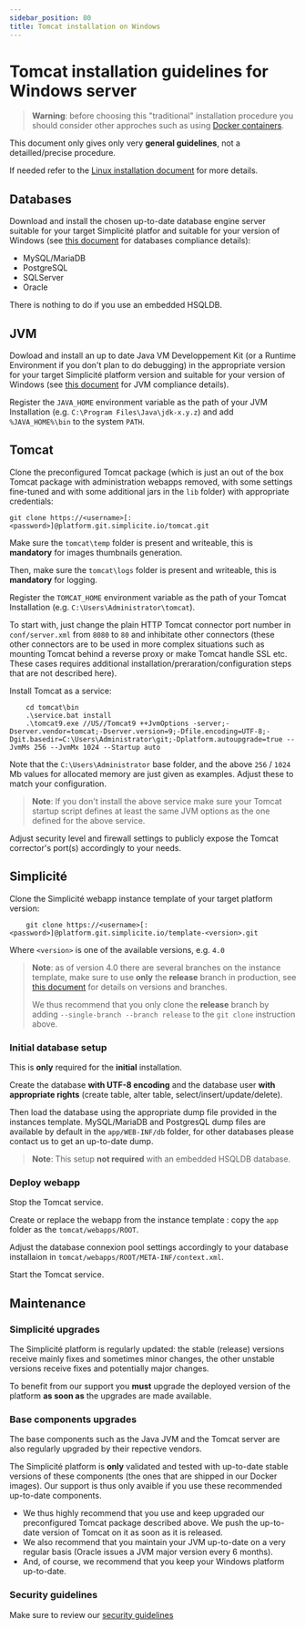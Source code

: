 ```yaml
---
sidebar_position: 80
title: Tomcat installation on Windows
---
```


Tomcat installation guidelines for Windows server
=================================================

> **Warning**: before choosing this "traditional" installation procedure you should consider other approches such as using [Docker containers](/lesson/docs/operation/docker).

This document only gives only very **general guidelines**, not a detailled/precise procedure.

If needed refer to the [Linux installation document](/lesson/docs/misc/tomcat-installation) for more details.

Databases
---------

Download and install the chosen up-to-date database engine server suitable for your target Simplicité platfor and suitable for your version of Windows
(see [this document](/lesson/docs/compatibility#databases) for databases compliance details):

- MySQL/MariaDB
- PostgreSQL
- SQLServer
- Oracle

There is nothing to do if you use an embedded HSQLDB.

JVM
---

Dowload and install an up to date Java VM Developpement Kit (or a Runtime Environment if you don't plan to do debugging) in the appropriate version
for your target Simplicité platform version and suitable for your version of Windows (see [this document](/lesson/docs/compatibility#jvm) for JVM compliance details).

Register the `JAVA_HOME` environment variable as the path of your JVM Installation (e.g. `C:\Program Files\Java\jdk-x.y.z`) and add `%JAVA_HOME%\bin` to the system `PATH`.

Tomcat
------

Clone the preconfigured Tomcat package (which is just an out of the box Tomcat package with administration webapps removed, with some settings fine-tuned and with some additional jars in the `lib` folder) with appropriate credentials:
```shell
git clone https://<username>[:<password>]@platform.git.simplicite.io/tomcat.git
```
Make sure the `tomcat\temp` folder is present and writeable, this is **mandatory** for images thumbnails generation.

Then, make sure the `tomcat\logs` folder is present and writeable, this is **mandatory** for logging.

Register the `TOMCAT_HOME` environment variable as the path of your Tomcat Installation (e.g. `C:\Users\Administrator\tomcat`).

To start with, just change the plain HTTP Tomcat connector port number in `conf/server.xml` from `8080` to `80` and inhibitate other connectors
(these other connectors are to be used in more complex situations such as mounting Tomcat behind a reverse proxy or make Tomcat handle SSL etc.
These cases requires additional installation/preraration/configuration steps that are not described here).

Install Tomcat as a service:
```
	cd tomcat\bin
	.\service.bat install
	.\tomcat9.exe //US//Tomcat9 ++JvmOptions -server;-Dserver.vendor=tomcat;-Dserver.version=9;-Dfile.encoding=UTF-8;-Dgit.basedir=C:\Users\Administrator\git;-Dplatform.autoupgrade=true --JvmMs 256 --JvmMx 1024 --Startup auto
```
Note that the `C:\Users\Administrator` base folder, and the above `256` / `1024` Mb values for allocated memory are just given as examples.
Adjust these to match your configuration.

> **Note**: If you don't install the above service make sure your Tomcat startup script defines at least the same JVM options as the one defined for the above service.

Adjust security level and firewall settings to publicly expose the Tomcat corrector's port(s) accordingly to your needs.

Simplicité
----------

Clone the Simplicité webapp instance template of your target platform version:
```
	git clone https://<username>[:<password>]@platform.git.simplicite.io/template-<version>.git
```
Where `<version>` is one of the available versions, e.g. `4.0`

> **Note**: as of version 4.0 there are several branches on the instance template,
> make sure to use **only** the **release** branch in production, see [this document](/lesson/docs/versions) for details on versions and branches.
>
> We thus recommend that you only clone the **release** branch by adding `--single-branch --branch release` to the `git clone` instruction above.

### Initial database setup

This is **only** required for the **initial** installation.

Create the database **with UTF-8 encoding** and the database user **with appropriate rights** (create table, alter table, select/insert/update/delete).

Then load the database using the appropriate dump file provided in the instances template.
MySQL/MariaDB and PostgresQL dump files are available by default in the `app/WEB-INF/db` folder, for other databases please contact us to get an up-to-date dump.

> **Note**: This setup **not required** with an embedded HSQLDB database.

### Deploy webapp

Stop the Tomcat service.

Create or replace the webapp from the instance template : copy the `app` folder as the `tomcat/webapps/ROOT`.

Adjust the database connexion pool settings accordingly to your database installaion in `tomcat/webapps/ROOT/META-INF/context.xml`.

Start the Tomcat service.

Maintenance
-----------

### Simplicité upgrades

The Simplicité platform is regularly updated: the stable (release) versions receive mainly fixes and sometimes minor changes,
the other unstable versions receive fixes and potentially major changes.

To benefit from our support you **must** upgrade the deployed version of the platform **as soon as** the upgrades are made available.

### Base components upgrades

The base components such as the Java JVM and the Tomcat server are also regularly upgraded by their repective vendors.

The Simplicité platform is **only** validated and tested with up-to-date stable versions of these components (the ones that are shipped in our Docker images).
Our support is thus only avaible if you use these recommended up-to-date components.

- We thus highly recommend that you use and keep upgraded our preconfigured Tomcat package described above. We push the up-to-date version of Tomcat on it as soon as it is released.
- We also recommend that you maintain your JVM up-to-date on a very regular basis (Oracle issues a JVM major version every 6 months).
- And, of course, we recommend that you keep your Windows platform up-to-date.

### Security guidelines

Make sure to review our [security guidelines](/lesson/docs/security)
